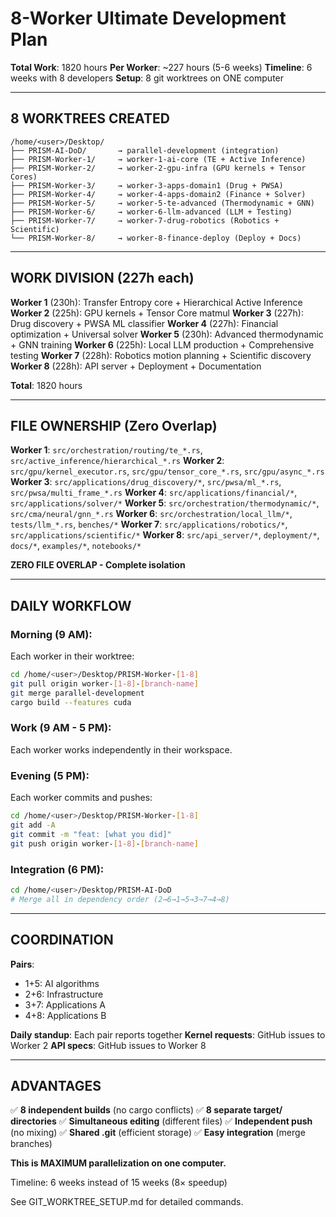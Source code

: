 # 8-Worker Ultimate Development Plan

**Total Work**: 1820 hours
**Per Worker**: ~227 hours (5-6 weeks)
**Timeline**: 6 weeks with 8 developers
**Setup**: 8 git worktrees on ONE computer

---

## 8 WORKTREES CREATED

```
/home/<user>/Desktop/
├── PRISM-AI-DoD/       → parallel-development (integration)
├── PRISM-Worker-1/     → worker-1-ai-core (TE + Active Inference)
├── PRISM-Worker-2/     → worker-2-gpu-infra (GPU kernels + Tensor Cores)
├── PRISM-Worker-3/     → worker-3-apps-domain1 (Drug + PWSA)
├── PRISM-Worker-4/     → worker-4-apps-domain2 (Finance + Solver)
├── PRISM-Worker-5/     → worker-5-te-advanced (Thermodynamic + GNN)
├── PRISM-Worker-6/     → worker-6-llm-advanced (LLM + Testing)
├── PRISM-Worker-7/     → worker-7-drug-robotics (Robotics + Scientific)
└── PRISM-Worker-8/     → worker-8-finance-deploy (Deploy + Docs)
```

---

## WORK DIVISION (227h each)

**Worker 1** (230h): Transfer Entropy core + Hierarchical Active Inference
**Worker 2** (225h): GPU kernels + Tensor Core matmul
**Worker 3** (227h): Drug discovery + PWSA ML classifier
**Worker 4** (227h): Financial optimization + Universal solver
**Worker 5** (230h): Advanced thermodynamic + GNN training
**Worker 6** (225h): Local LLM production + Comprehensive testing
**Worker 7** (228h): Robotics motion planning + Scientific discovery
**Worker 8** (228h): API server + Deployment + Documentation

**Total**: 1820 hours

---

## FILE OWNERSHIP (Zero Overlap)

**Worker 1**: `src/orchestration/routing/te_*.rs`, `src/active_inference/hierarchical_*.rs`
**Worker 2**: `src/gpu/kernel_executor.rs`, `src/gpu/tensor_core_*.rs`, `src/gpu/async_*.rs`
**Worker 3**: `src/applications/drug_discovery/*`, `src/pwsa/ml_*.rs`, `src/pwsa/multi_frame_*.rs`
**Worker 4**: `src/applications/financial/*`, `src/applications/solver/*`
**Worker 5**: `src/orchestration/thermodynamic/*`, `src/cma/neural/gnn_*.rs`
**Worker 6**: `src/orchestration/local_llm/*`, `tests/llm_*.rs`, `benches/*`
**Worker 7**: `src/applications/robotics/*`, `src/applications/scientific/*`
**Worker 8**: `src/api_server/*`, `deployment/*`, `docs/*`, `examples/*`, `notebooks/*`

**ZERO FILE OVERLAP - Complete isolation**

---

## DAILY WORKFLOW

### Morning (9 AM):
Each worker in their worktree:
```bash
cd /home/<user>/Desktop/PRISM-Worker-[1-8]
git pull origin worker-[1-8]-[branch-name]
git merge parallel-development
cargo build --features cuda
```

### Work (9 AM - 5 PM):
Each worker works independently in their workspace.

### Evening (5 PM):
Each worker commits and pushes:
```bash
cd /home/<user>/Desktop/PRISM-Worker-[1-8]
git add -A
git commit -m "feat: [what you did]"
git push origin worker-[1-8]-[branch-name]
```

### Integration (6 PM):
```bash
cd /home/<user>/Desktop/PRISM-AI-DoD
# Merge all in dependency order (2→6→1→5→3→7→4→8)
```

---

## COORDINATION

**Pairs**:
- 1+5: AI algorithms
- 2+6: Infrastructure
- 3+7: Applications A
- 4+8: Applications B

**Daily standup**: Each pair reports together
**Kernel requests**: GitHub issues to Worker 2
**API specs**: GitHub issues to Worker 8

---

## ADVANTAGES

✅ **8 independent builds** (no cargo conflicts)
✅ **8 separate target/ directories**
✅ **Simultaneous editing** (different files)
✅ **Independent push** (no mixing)
✅ **Shared .git** (efficient storage)
✅ **Easy integration** (merge branches)

**This is MAXIMUM parallelization on one computer.**

Timeline: 6 weeks instead of 15 weeks (8× speedup)

See GIT_WORKTREE_SETUP.md for detailed commands.